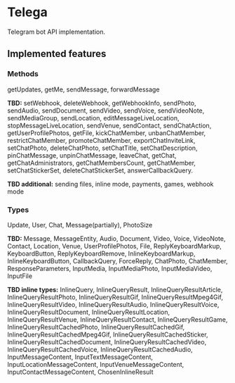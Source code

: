 # Telega
Telegram bot API implementation.

## Implemented features

### Methods

getUpdates, getMe, sendMessage, forwardMessage

**TBD:** setWebhook, deleteWebhook, getWebhookInfo,
sendPhoto, sendAudio, sendDocument, sendVideo,
sendVoice, sendVideoNote, sendMediaGroup, sendLocation,
editMessageLiveLocation, stopMessageLiveLocation, sendVenue, sendContact,
sendChatAction, getUserProfilePhotos, getFile, kickChatMember,
unbanChatMember, restrictChatMember, promoteChatMember, exportChatInviteLink,
setChatPhoto, deleteChatPhoto, setChatTitle, setChatDescription,
pinChatMessage, unpinChatMessage, leaveChat, getChat,
getChatAdministrators, getChatMembersCount, getChatMember,
setChatStickerSet, deleteChatStickerSet, answerCallbackQuery.

**TBD additional:** sending files, inline mode, payments, games, webhook mode

### Types

Update, User, Chat, Message(partially), PhotoSize

**TBD:** Message, MessageEntity, Audio, Document, Video, Voice,
VideoNote, Contact, Location, Venue, UserProfilePhotos, File,
ReplyKeyboardMarkup, KeyboardButton, ReplyKeyboardRemove,
InlineKeyboardMarkup, InlineKeyboardButton, CallbackQuery,
ForceReply, ChatPhoto, ChatMember, ResponseParameters, InputMedia,
InputMediaPhoto, InputMediaVideo, InputFile

**TBD inline types:** InlineQuery, InlineQueryResult, InlineQueryResultArticle,
InlineQueryResultPhoto, InlineQueryResultGif, InlineQueryResultMpeg4Gif,
InlineQueryResultVideo, InlineQueryResultAudio, InlineQueryResultVoice,
InlineQueryResultDocument, InlineQueryResultLocation, InlineQueryResultVenue,
InlineQueryResultContact, InlineQueryResultGame, InlineQueryResultCachedPhoto,
InlineQueryResultCachedGif, InlineQueryResultCachedMpeg4Gif,
InlineQueryResultCachedSticker, InlineQueryResultCachedDocument,
InlineQueryResultCachedVideo, InlineQueryResultCachedVoice,
InlineQueryResultCachedAudio, InputMessageContent, InputTextMessageContent,
InputLocationMessageContent, InputVenueMessageContent, InputContactMessageContent,
ChosenInlineResult
